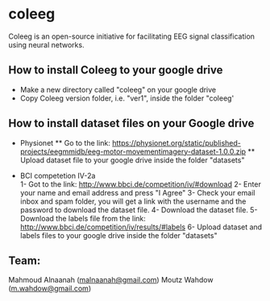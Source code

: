# coleeg
Coleeg is an open-source initiative for facilitating EEG signal classification using neural networks.

## How to install Coleeg to your google drive

  * Make a new directory called "coleeg" on your google drive
  * Copy Coleeg version folder, i.e. "ver1", inside the folder "coleeg'

## How to install dataset files on your Google drive

  * Physionet
    ** Go to the link: https://physionet.org/static/published-projects/eegmmidb/eeg-motor-movementimagery-dataset-1.0.0.zip
    ** Upload dataset file to your google drive inside the folder "datasets"

  * BCI competetion IV-2a  
    1- Got to the link: http://www.bbci.de/competition/iv/#download
    2- Enter your name and email address and press "I Agree"
    3- Check your email inbox and spam folder, you will get a link with the username and the password to download the dataset file.
    4- Download the dataset file.
    5- Download the labels file from the link: http://www.bbci.de/competition/iv/results/#labels
    6- Upload dataset and labels files to your google drive inside the folder "datasets"
    
## Team:

Mahmoud Alnaanah (malnaanah@gmail.com)
Moutz Wahdow (m.wahdow@gmail.com)

